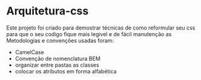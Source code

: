 # Arquitetura-css

<p>Este projeto foi criado para demostrar técnicas de como reformular seu css para que o seu codigo fique mais legivel e de fácil manutenção as Metodologias  e convenções usadas foram: </p>

* CamelCase
* Convenção de nomenclatura BEM
* organizar entre pastas as classes
* colocar os atributos em forma alfabética



